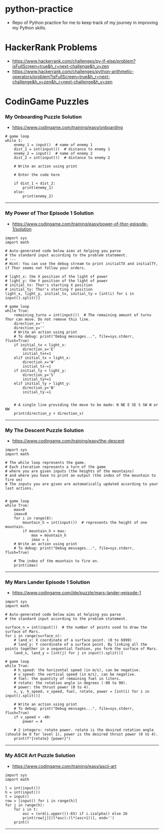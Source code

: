 # python-practice
- Repo of Python practice for me to keep track of my journey in improving my Python skills.
# HackerRank Problems
- https://www.hackerrank.com/challenges/py-if-else/problem?isFullScreen=true&h_r=next-challenge&h_v=zen
- https://www.hackerrank.com/challenges/python-arithmetic-operators/problem?isFullScreen=true&h_r=next-challenge&h_v=zen&h_r=next-challenge&h_v=zen
# CodinGame Puzzles
### My Onboarding Puzzle Solution
- https://www.codingame.com/training/easy/onboarding

```
# game loop
while 1:
    enemy_1 = input()  # name of enemy 1
    dist_1 = int(input())  # distance to enemy 1
    enemy_2 = input()  # name of enemy 2
    dist_2 = int(input())  # distance to enemy 2

    # Write an action using print

    # Enter the code here

    if dist_1 < dist_2:
        print(enemy_1)
    else:
        print(enemy_2)
```
___
### My Power of Thor Episode 1 Solution
- https://www.codingame.com/training/easy/power-of-thor-episode-1/solution

```
import sys
import math

# Auto-generated code below aims at helping you parse
# the standard input according to the problem statement.
# ---
# Hint: You can use the debug stream to print initialTX and initialTY, if Thor seems not follow your orders.

# light_x: the X position of the light of power
# light_y: the Y position of the light of power
# initial_tx: Thor's starting X position
# initial_ty: Thor's starting Y position
light_x, light_y, initial_tx, initial_ty = [int(i) for i in input().split()]

# game loop
while True:
    remaining_turns = int(input())  # The remaining amount of turns Thor can move. Do not remove this line.
    direction_x=''
    direction_y=''
    # Write an action using print
    # To debug: print("Debug messages...", file=sys.stderr, flush=True)
    if initial_tx < light_x:
        direction_x='E'
        initial_tx+=1
    elif initial_tx > light_x:
        direction_x='W'
        initial_tx-=1
    if initial_ty < light_y:
        direction_y='S'
        initial_ty+=1
    elif initial_ty > light_y:
        direction_y='N'
        initial_ty-=1
    
        
    # A single line providing the move to be made: N NE E SE S SW W or NW
    print(direction_y + direction_x)
```
___
### My The Descent Puzzle Solution
- https://www.codingame.com/training/easy/the-descent

```
import sys
import math

# The while loop represents the game.
# Each iteration represents a turn of the game
# where you are given inputs (the heights of the mountains)
# and where you have to print an output (the index of the mountain to fire on)
# The inputs you are given are automatically updated according to your last actions.


# game loop
while True:
    max=0
    imax=0
    for i in range(8):
        mountain_h = int(input())  # represents the height of one mountain.
        if mountain_h > max:
            max = mountain_h
            imax = i
    # Write an action using print
    # To debug: print("Debug messages...", file=sys.stderr, flush=True)

    # The index of the mountain to fire on.
    print(imax)

```
___
### My Mars Lander Episode 1 Solution
- https://www.codingame.com/ide/puzzle/mars-lander-episode-1

```
import sys
import math

# Auto-generated code below aims at helping you parse
# the standard input according to the problem statement.

surface_n = int(input())  # the number of points used to draw the surface of Mars.
for i in range(surface_n):
    # land_x: X coordinate of a surface point. (0 to 6999)
    # land_y: Y coordinate of a surface point. By linking all the points together in a sequential fashion, you form the surface of Mars.
    land_x, land_y = [int(j) for j in input().split()]

# game loop
while True:
    # h_speed: the horizontal speed (in m/s), can be negative.
    # v_speed: the vertical speed (in m/s), can be negative.
    # fuel: the quantity of remaining fuel in liters.
    # rotate: the rotation angle in degrees (-90 to 90).
    # power: the thrust power (0 to 4).
    x, y, h_speed, v_speed, fuel, rotate, power = [int(i) for i in input().split()]

    # Write an action using print
    # To debug: print("Debug messages...", file=sys.stderr, flush=True)
    if v_speed < -40:
        power = 4

    # 2 integers: rotate power. rotate is the desired rotation angle (should be 0 for level 1), power is the desired thrust power (0 to 4).
    print(f"{rotate} {power}")

```
___
### My ASCII Art Puzzle Solution
- https://www.codingame.com/training/easy/ascii-art

```
import sys
import math

l = int(input())
h = int(input())
t = input()
row = [input() for i in range(h)]
for j in range(h):
    for i in t:
        asc = (ord(i.upper())-65) if i.isalpha() else 26
        print(row[j][(l*asc):(l*(asc+1))], end='')
    print()
```
    
___


